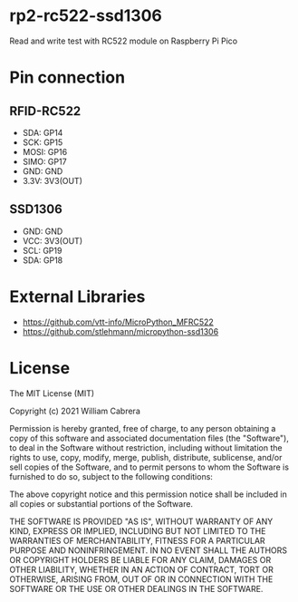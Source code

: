 # rp2-rc522-ssd1306
Read and write test with RC522 module on Raspberry Pi Pico

# Pin connection
## RFID-RC522
* SDA: GP14
* SCK: GP15
* MOSI: GP16
* SIMO: GP17
* GND: GND
* 3.3V: 3V3(OUT)

## SSD1306
* GND: GND
* VCC: 3V3(OUT)
* SCL: GP19
* SDA: GP18

# External Libraries
* https://github.com/vtt-info/MicroPython_MFRC522
* https://github.com/stlehmann/micropython-ssd1306

# License
The MIT License (MIT)

Copyright (c) 2021 William Cabrera

Permission is hereby granted, free of charge, to any person obtaining a copy
of this software and associated documentation files (the "Software"), to deal
in the Software without restriction, including without limitation the rights
to use, copy, modify, merge, publish, distribute, sublicense, and/or sell
copies of the Software, and to permit persons to whom the Software is
furnished to do so, subject to the following conditions:

The above copyright notice and this permission notice shall be included in
all copies or substantial portions of the Software.

THE SOFTWARE IS PROVIDED "AS IS", WITHOUT WARRANTY OF ANY KIND, EXPRESS OR
IMPLIED, INCLUDING BUT NOT LIMITED TO THE WARRANTIES OF MERCHANTABILITY,
FITNESS FOR A PARTICULAR PURPOSE AND NONINFRINGEMENT. IN NO EVENT SHALL THE
AUTHORS OR COPYRIGHT HOLDERS BE LIABLE FOR ANY CLAIM, DAMAGES OR OTHER
LIABILITY, WHETHER IN AN ACTION OF CONTRACT, TORT OR OTHERWISE, ARISING FROM,
OUT OF OR IN CONNECTION WITH THE SOFTWARE OR THE USE OR OTHER DEALINGS IN
THE SOFTWARE.
